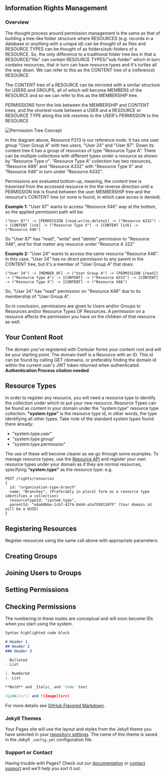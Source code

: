 ## Information Rights Management

### Overview
The thought process around permission management is the same as that of building a tree-like folder structure where
RESOURCES (e.g. records in a database or anything with a unique id) can be thought of as files and RESOURCE TYPES can be thought of as folders/sub-folders of a RESOURCE.
So, the only difference to a traditional folder tree lies in that a RESOURCE/"file" can contain RESOURCE TYPES/"sub-folder" which in turn contains resources, that in turn can have resource types and it's turtles all the way down.
We can refer to this as the CONTENT tree of a (reference) RESOURCE.

The CONTENT tree of a RESOURCE can be mirrored with a similar structure for USERS and GROUPS, all of which will become MEMBERS of the RESOURCE and so we can refer to this as the MEMBERSHIP tree.

PERMISSIONS form the link between the MEMBERSHIP and CONTENT trees, and the shortest route between a USER and a RESOURCE or RESOURCE TYPE along this link resolves to the USER's PERMISSION to the RESOURCE

![Permission Tree Concept](https://s3-eu-west-1.amazonaws.com/centular-resources/doc-images/permission-tree.png)

In the diagram above, Resource P213 is our reference node. It has one user group "User Group A" with two users, "User 24" and "User 87". Down its content tree it has a group of resources of type "Resource Type A". There can be multiple collections with different types under a resource as shown by "Resource Type n".
"Resource Type A" collection has two resources, "Resource A98" and "Resource A332" with "Resource Type X" and "Resource X46" in turn under "Resource A332".

Permissions are evaluated bottom-up, meaning, the content tree is traversed from the accessed resource in the the reverse direction until a PERMISSION link is found between the user MEMBERSHIP tree and the resource's CONTENT tree (or none is found, in which case acces is denied).

**Example 1:** "User 87" wants to access "Resource X46" way at the bottom, so the applied permission path will be:
```
("User 87") -> [PERMISSION {read,write,delete}] -> ("Resource A332") -> [CONTENT link] -> ("Resource Type X") -> [CONTENT link] -> ("Resource X46")
```
So "User 87" has "read", "write" and "delete" permission to "Resource X46", and for that matter any resource under "Resource A 322"

**Example 2:** "User 24" wants to access the same resource "Resource X46". In this case, "User 24" has no direct permission to any parent in the CONTENT tree, but it's a member of "User Group A" that does:
```
("User 24") -> [MEMBER_OF] -> ("User Group A") -> [PERMISSION {read}] -> ("Resource Type A") -> [CONTENT] -> ("Resource A332") -> [CONTENT] -> ("Resource Type X") -> [CONTENT] -> ("Resource X46")
```
So, "User 24" has "read" permission on "Resource X46" due to its membership of "User Group A".

So in conclusion, permissions are given to Users and/or Groups to Resources and/or Resource Types OF Resources. A permission on a resource affects the permission you have on the children of that resource as well.

## Your Content Root
The domain you've registered with Centular forms your content root and will be your starting point.
The domain itself is a Resource with an ID. This id can be found by calling GET /domains, or preferably finding the domain id within the current user's JWT token returned when authenticated.
**Authentication Process citation needed**

## Resource Types
In order to register any resource, you will need a resource type to identify the collection under which to put your new resource.
Resource Types can be found as content in your domain under the "system.type" resource type collection. **"system.type"** is the resource type id, in other words, the type identifying all other types.
Take note of the standard system types found there already:
- "system.type.user"
- "system.type.group"
- "system.type.permission"

The use of these will become clearer as we go through some examples.
To manage resource types, use the [Resource API](http://api-docs.centular.io/#/rights324532resource32types)
and register your own resource types under your domain as if they are normal resources, specifying **"system.type"** as the resource type: e.g.
```
POST /rights/resources
{
  id: "organisation-type-branch"
  name: "Branches", (Preferably in plural form as a resource type identifies a collection)
  resourceTypeId: "system.type",
  parentId: "e4a68bbe-1cb7-42f4-8ab9-a3a7950128f5" (Your domain id will be a UUID)
}
```
## Registering Resources
Register resources using the same call above with appropriate parameters:



## Creating Groups
## Joining Users to Groups
## Setting Permissions
## Checking Permissions



The numbering in these nodes are conceptual and will soon become IDs when you start using the system.


```markdown
Syntax highlighted code block

# Header 1
## Header 2
### Header 3

- Bulleted
- List

1. Numbered
2. List

**Bold** and _Italic_ and `Code` text

[Link](url) and ![Image](src)
```

For more details see [GitHub Flavored Markdown](https://guides.github.com/features/mastering-markdown/).

### Jekyll Themes

Your Pages site will use the layout and styles from the Jekyll theme you have selected in your [repository settings](https://github.com/Centular/docs/settings). The name of this theme is saved in the Jekyll `_config.yml` configuration file.

### Support or Contact

Having trouble with Pages? Check out our [documentation](https://help.github.com/categories/github-pages-basics/) or [contact support](https://github.com/contact) and we’ll help you sort it out.
